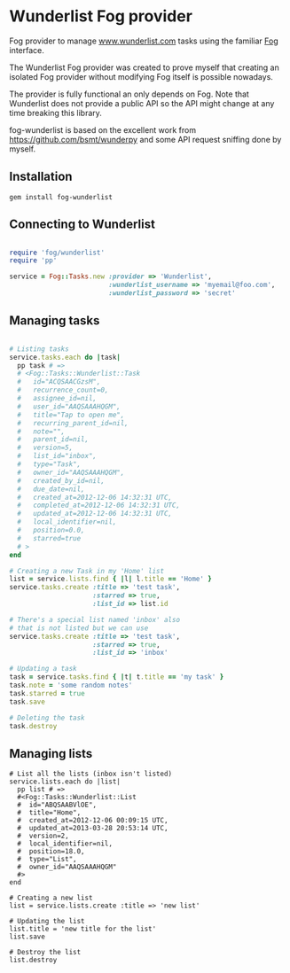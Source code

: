 # Wunderlist Fog provider

Fog provider to manage www.wunderlist.com tasks using the familiar
[Fog](http://fog.io) interface.

The Wunderlist Fog provider was created to prove myself that creating 
an isolated Fog provider without modifying Fog itself is possible nowadays.

The provider is fully functional an only depends on Fog. Note that
Wunderlist does not provide a public API so the API might change at
any time breaking this library.

fog-wunderlist is based on the excellent work from 
https://github.com/bsmt/wunderpy and some API request sniffing
done by myself.

## Installation

    gem install fog-wunderlist

## Connecting to Wunderlist

```ruby

require 'fog/wunderlist'
require 'pp'

service = Fog::Tasks.new :provider => 'Wunderlist',
                         :wunderlist_username => 'myemail@foo.com',
                         :wunderlist_password => 'secret'

```

## Managing tasks

```ruby

# Listing tasks
service.tasks.each do |task|
  pp task # => 
  # <Fog::Tasks::Wunderlist::Task
  #   id="ACQSAACGzsM",
  #   recurrence_count=0,
  #   assignee_id=nil,
  #   user_id="AAQSAAAHQGM",
  #   title="Tap to open me",
  #   recurring_parent_id=nil,
  #   note="",
  #   parent_id=nil,
  #   version=5,
  #   list_id="inbox",
  #   type="Task",
  #   owner_id="AAQSAAAHQGM",
  #   created_by_id=nil,
  #   due_date=nil,
  #   created_at=2012-12-06 14:32:31 UTC,
  #   completed_at=2012-12-06 14:32:31 UTC,
  #   updated_at=2012-12-06 14:32:31 UTC,
  #   local_identifier=nil,
  #   position=0.0,
  #   starred=true
  # >
end

# Creating a new Task in my 'Home' list
list = service.lists.find { |l| l.title == 'Home' }
service.tasks.create :title => 'test task',
                     :starred => true,
                     :list_id => list.id

# There's a special list named 'inbox' also
# that is not listed but we can use
service.tasks.create :title => 'test task',
                     :starred => true,
                     :list_id => 'inbox'

# Updating a task
task = service.tasks.find { |t| t.title == 'my task' } 
task.note = 'some random notes'
task.starred = true
task.save

# Deleting the task
task.destroy
```

## Managing lists

```
# List all the lists (inbox isn't listed)
service.lists.each do |list|
  pp list # =>
  #<Fog::Tasks::Wunderlist::List
  #  id="ABQSAABVlOE",
  #  title="Home",
  #  created_at=2012-12-06 00:09:15 UTC,
  #  updated_at=2013-03-28 20:53:14 UTC,
  #  version=2,
  #  local_identifier=nil,
  #  position=18.0,
  #  type="List",
  #  owner_id="AAQSAAAHQGM"
  #>
end

# Creating a new list
list = service.lists.create :title => 'new list'

# Updating the list
list.title = 'new title for the list'
list.save

# Destroy the list
list.destroy

```
